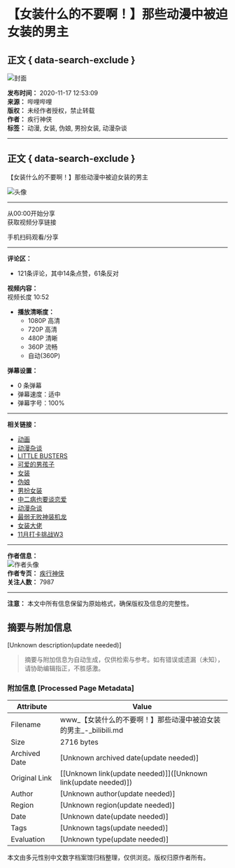 # 【女装什么的不要啊！】那些动漫中被迫女装的男主

## 正文 { data-search-exclude }


![封面](https://i0.hdslb.com/bfs/archive/71d9c71eac2b07a9d5ef9ac9da9eb1026b705205.jpg@100w_100h_1c.webp)

**发布时间：** 2020-11-17 12:53:09  
**来源：** 哔哩哔哩  
**版权：** 未经作者授权，禁止转载  
**作者：** 疾行神侠  
**标签：** 动漫, 女装, 伪娘, 男扮女装, 动漫杂谈

---

## 正文 { data-search-exclude }

【女装什么的不要啊！】那些动漫中被迫女装的男主

![头像](https://i1.hdslb.com/bfs/face/03f792805d38de3db40e33b0904cf1c77ff4b09c.jpg@96w.webp)

---

从00:00开始分享  
获取视频分享链接  

手机扫码观看/分享  

---

**评论区：**  
- 121条评论，其中14条点赞，61条反对

**视频内容：**  
视频长度 10:52  
- **播放清晰度：**
  - 1080P 高清
  - 720P 高清
  - 480P 清晰
  - 360P 流畅
  - 自动(360P)

**弹幕设置：**  
- 0 条弹幕  
- 弹幕速度：适中  
- 弹幕字号：100%  

---

**相关链接：**  
- [动画](https://www.bilibili.com/v/douga/)  
- [动漫杂谈](https://www.bilibili.com/v/douga/acgntalks/)  
- [LITTLE BUSTERS](https://search.bilibili.com/all?keyword=LITTLE%20BUSTERS&from_source=video_tag)  
- [可爱的男孩子](https://search.bilibili.com/all?keyword=%E5%8F%AF%E7%88%B1%E7%9A%84%E7%94%B7%E5%AD%A9%E5%AD%90&from_source=video_tag)  
- [女装](https://search.bilibili.com/all?keyword=%E5%A5%B3%E8%A3%85&from_source=video_tag)  
- [伪娘](https://search.bilibili.com/all?keyword=%E4%BC%AA%E5%A8%98&from_source=video_tag)  
- [男扮女装](https://search.bilibili.com/all?keyword=%E7%94%B7%E6%89%AE%E5%A5%B3%E8%A3%85&from_source=video_tag)  
- [中二病也要谈恋爱](https://search.bilibili.com/all?keyword=%E4%B8%AD%E4%BA%8C%E7%97%85%E4%B9%9F%E8%A6%81%E8%B0%88%E6%81%8B%E7%88%B1&from_source=video_tag)  
- [动漫杂谈](https://search.bilibili.com/all?keyword=%E5%8A%A8%E6%BC%AB%E6%9D%82%E8%B0%88&from_source=video_tag)  
- [最弱无败神装机龙](https://search.bilibili.com/all?keyword=%E6%9C%80%E5%BC%B1%E6%97%A0%E8%B4%A5%E7%A5%9E%E8%A3%85%E6%9C%BA%E9%BE%99&from_source=video_tag)  
- [女装大佬](https://search.bilibili.com/all?keyword=%E5%A5%B3%E8%A3%85%E5%A4%A7%E4%BD%AC&from_source=video_tag)  
- [11月打卡挑战W3](https://search.bilibili.com/all?keyword=11%E6%9C%88%E6%89%93%E5%8D%A1%E6%8C%91%E6%88%98W3&from_source=video_tag)  

--- 

**作者信息：**  
![作者头像](https://i1.hdslb.com/bfs/face/03f792805d38de3db40e33b0904cf1c77ff4b09c.jpg@96w_96h_1c_1s_!web-avatar.webp)  
**作者专页：** [疾行神侠](https://space.bilibili.com/409630615)  
**关注人数：** 7987  

--- 

**注意：** 本文中所有信息保留为原始格式，确保版权及信息的完整性。
<!-- tcd_original_link https://www.bilibili.com/video/av970308100/ -->


## 摘要与附加信息

<!-- tcd_abstract -->
[Unknown description(update needed)]
<!-- tcd_abstract_end -->

> 摘要与附加信息为自动生成，仅供检索与参考。如有错误或遗漏（未知），请协助编辑指正，不胜感激。

### 附加信息 [Processed Page Metadata]

| Attribute       | Value                                  |
|-----------------|----------------------------------------|
| Filename        | www_【女装什么的不要啊！】那些动漫中被迫女装的男主_-_bilibili.md                             |
| Size            | 2716 bytes                           |
| Archived Date   | [Unknown archived date(update needed)]                             |
| Original Link   | [[Unknown link(update needed)]]([Unknown link(update needed)])                       |
| Author          | [Unknown author(update needed)]                               |
| Region          | [Unknown region(update needed)]                               |
| Date            | [Unknown date(update needed)]                                 |
| Tags            | [Unknown tags(update needed)]                                 |
| Evaluation            | [Unknown type(update needed)]                                 |
<!-- tcd_table_end -->

本文由多元性别中文数字档案馆归档整理，仅供浏览。版权归原作者所有。
